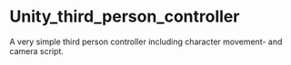 # Unity_third_person_controller
A very simple third person controller including character movement- and camera script.

